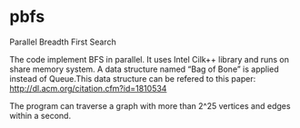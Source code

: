 pbfs
====

Parallel Breadth First Search

The code implement BFS in parallel. It uses Intel Cilk++ library and runs on share memory system. 
A data structure named “Bag of Bone” is applied instead of Queue.This data structure can be refered to this paper: http://dl.acm.org/citation.cfm?id=1810534

The program can traverse a graph with more than 2^25 vertices and edges within a second.
